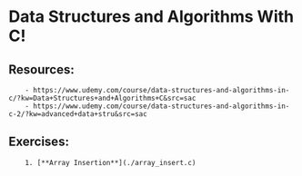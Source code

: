 # Data Structures and Algorithms With C!

## Resources:

        - https://www.udemy.com/course/data-structures-and-algorithms-in-c/?kw=Data+Structures+and+Algorithms+C&src=sac
        - https://www.udemy.com/course/data-structures-and-algorithms-in-c-2/?kw=advanced+data+stru&src=sac

## Exercises:

        1. [**Array Insertion**](./array_insert.c)
